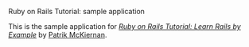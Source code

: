 Ruby on Rails Tutorial: sample application

This is the sample application for
[*Ruby on Rails Tutorial: Learn Rails by Example*](http://railstutorial.org/)
by [Patrik McKiernan](http://www.patrikmckiernan.com).
